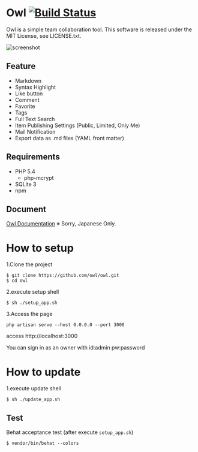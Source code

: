 # Owl [![Build Status](https://travis-ci.org/owl/owl.svg?branch=master)](https://travis-ci.org/owl/owl)

Owl is a simple team collaboration tool.
This software is released under the MIT License, see LICENSE.txt.

![screenshot](https://raw.githubusercontent.com/wiki/fortkle/owl/images/owl_screenshot.png)

## Feature

- Markdown
- Syntax Highlight
- Like button
- Comment
- Favorite
- Tags
- Full Text Search
- Item Publishing Settings (Public, Limited, Only Me)
- Mail Notification
- Export data as .md files (YAML front matter)

## Requirements

- PHP 5.4
  - php-mcrypt
- SQLite 3
- npm

## Document
[Owl Documentation](https://github.com/owl/owl/wiki)
※ Sorry, Japanese Only.

# How to setup
1.Clone the project

```
$ git clone https://github.com/owl/owl.git
$ cd owl
```

2.execute setup shell

```
$ sh ./setup_app.sh
```

3.Access the page

```
php artisan serve --host 0.0.0.0 --port 3000
```

access http://localhost:3000

You can sign in as an owner with id:admin pw:password

# How to update
1.execute update shell

```
$ sh ./update_app.sh
```

## Test
Behat acceptance test
(after execute `setup_app.sh`)

```
$ vendor/bin/behat --colors
```
